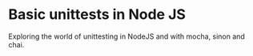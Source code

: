 # Basic unittests in Node JS

Exploring the world of unittesting in NodeJS and with mocha, sinon and chai.
